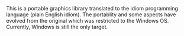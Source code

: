 This is a portable graphics library translated to the idiom programming language (plain English idiom).
The portablity and some aspects have evolved from the original which was restricted to the Windows OS.
Currently, Windows is still the only target.
